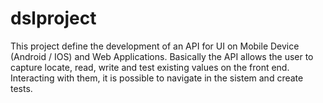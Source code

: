 # dslproject
This project define the development of an API for UI on Mobile Device (Android / IOS) and Web Applications. Basically the API allows the user to capture locate, read, write and test existing values on the front end. Interacting with them, it is possible to navigate in the sistem and create tests. 
